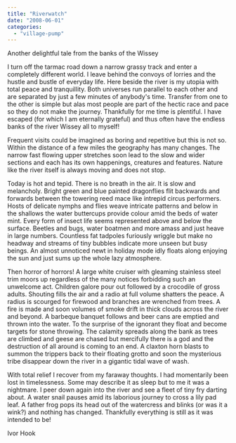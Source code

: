 ```yaml
---
title: "Riverwatch"
date: "2008-06-01"
categories: 
  - "village-pump"
---
```


Another delightful tale from the banks of the Wissey

I turn off the tarmac road down a narrow grassy track and enter a completely different world. I leave behind the convoys of lorries and the hustle and bustle of everyday life. Here beside the river is my utopia with total peace and tranquillity. Both universes run parallel to each other and are separated by just a few minutes of anybody's time. Transfer from one to the other is simple but alas most people are part of the hectic race and pace so they do not make the journey. Thankfully for me time is plentiful. I have escaped (for which I am eternally grateful) and thus often have the endless banks of the river Wissey all to myself!

Frequent visits could be imagined as boring and repetitive but this is not so. Within the distance of a few miles the geography has many changes. The narrow fast flowing upper stretches soon lead to the slow and wider sections and each has its own happenings, creatures and features. Nature like the river itself is always moving and does not stop.

Today is hot and tepid. There is no breath in the air. It is slow and melancholy. Bright green and blue painted dragonflies flit backwards and forwards between the towering reed mace like intrepid circus performers. Hosts of delicate nymphs and flies weave intricate patterns and below in the shallows the water buttercups provide colour amid the beds of water mint. Every form of insect life seems represented above and below the surface. Beetles and bugs, water boatmen and more amass and just heave in large numbers. Countless fat tadpoles furiously wriggle but make no headway and streams of tiny bubbles indicate more unseen but busy beings. An almost unnoticed newt in holiday mode idly floats along enjoying the sun and just sums up the whole lazy atmosphere.

Then horror of horrors! A large white cruiser with gleaming stainless steel trim moors up regardless of the many notices forbidding such an unwelcome act. Children galore pour out followed by a crocodile of gross adults. Shouting fills the air and a radio at full volume shatters the peace. A radius is scourged for firewood and branches are wrenched from trees. A fire is made and soon volumes of smoke drift in thick clouds across the river and beyond. A barbeque banquet follows and beer cans are emptied and thrown into the water. To the surprise of the ignorant they float and become targets for stone throwing. The calamity spreads along the bank as trees are climbed and geese are chased but mercifully there is a god and the destruction of all around is coming to an end. A claxton horn blasts to summon the trippers back to their floating grotto and soon the mysterious tribe disappear down the river in a gigantic tidal wave of wash.

With total relief I recover from my faraway thoughts. I had momentarily been lost in timelessness. Some may describe it as sleep but to me it was a nightmare. I peer down again into the river and see a fleet of tiny fry darting about. A water snail pauses amid its laborious journey to cross a lily pad leaf. A father frog pops its head out of the watercress and blinks (or was it a wink?) and nothing has changed. Thankfully everything is still as it was intended to be!

Ivor Hook
